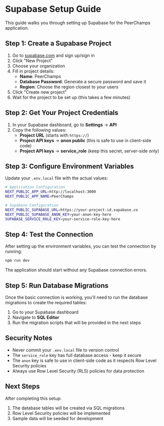 # Supabase Setup Guide

This guide walks you through setting up Supabase for the PeerChamps application.

## Step 1: Create a Supabase Project

1. Go to [supabase.com](https://supabase.com) and sign up/sign in
2. Click "New Project"
3. Choose your organization
4. Fill in project details:
   - **Name**: PeerChamps
   - **Database Password**: Generate a secure password and save it
   - **Region**: Choose the region closest to your users
5. Click "Create new project"
6. Wait for the project to be set up (this takes a few minutes)

## Step 2: Get Your Project Credentials

1. In your Supabase dashboard, go to **Settings** → **API**
2. Copy the following values:
   - **Project URL** (starts with `https://`)
   - **Project API keys** → **anon public** (this is safe to use in client-side code)
   - **Project API keys** → **service_role** (keep this secret, server-side only)

## Step 3: Configure Environment Variables

Update your `.env.local` file with the actual values:

```bash
# Application Configuration
NEXT_PUBLIC_APP_URL=http://localhost:3000
NEXT_PUBLIC_APP_NAME=PeerChamps

# Supabase Configuration
NEXT_PUBLIC_SUPABASE_URL=https://your-project-id.supabase.co
NEXT_PUBLIC_SUPABASE_ANON_KEY=your-anon-key-here
SUPABASE_SERVICE_ROLE_KEY=your-service-role-key-here
```

## Step 4: Test the Connection

After setting up the environment variables, you can test the connection by running:

```bash
npm run dev
```

The application should start without any Supabase connection errors.

## Step 5: Run Database Migrations

Once the basic connection is working, you'll need to run the database migrations to create the required tables:

1. Go to your Supabase dashboard
2. Navigate to **SQL Editor**
3. Run the migration scripts that will be provided in the next steps

## Security Notes

- Never commit your `.env.local` file to version control
- The `service_role` key has full database access - keep it secure
- The `anon` key is safe to use in client-side code as it respects Row Level Security policies
- Always use Row Level Security (RLS) policies for data protection

## Next Steps

After completing this setup:

1. The database tables will be created via SQL migrations
2. Row Level Security policies will be implemented
3. Sample data will be seeded for development
